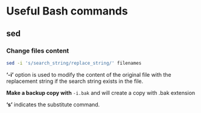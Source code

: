 # Useful Bash commands

## sed
### Change files content 
```bash
sed -i 's/search_string/replace_string/' filenames
```

**‘-i’** option is used to modify the content of the original file with the replacement string if the search string exists in the file.

**Make a backup copy with** `-i.bak` and will create a copy with .bak extension

**‘s’** indicates the substitute command.
